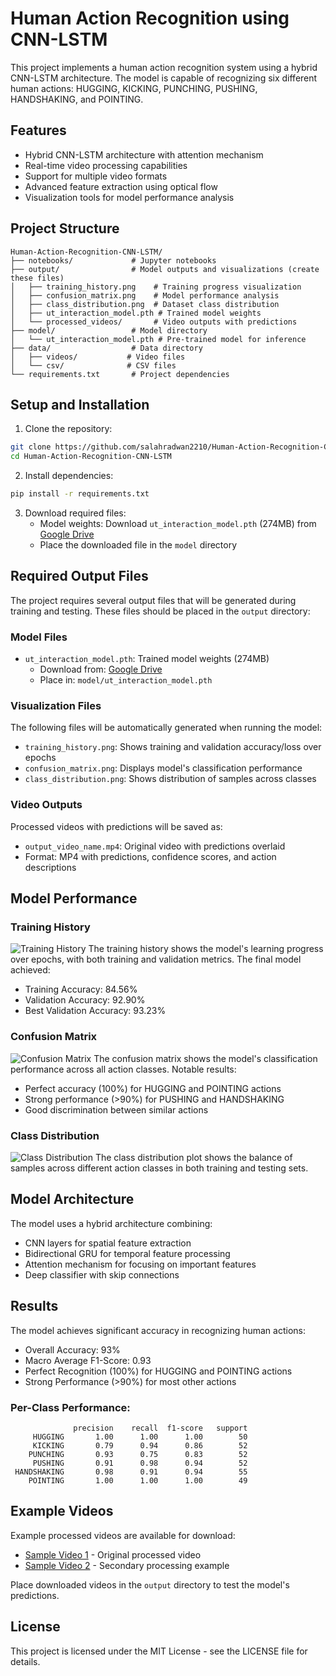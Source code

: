 # Human Action Recognition using CNN-LSTM

This project implements a human action recognition system using a hybrid CNN-LSTM architecture. The model is capable of recognizing six different human actions: HUGGING, KICKING, PUNCHING, PUSHING, HANDSHAKING, and POINTING.

## Features

- Hybrid CNN-LSTM architecture with attention mechanism
- Real-time video processing capabilities
- Support for multiple video formats
- Advanced feature extraction using optical flow
- Visualization tools for model performance analysis

## Project Structure

```
Human-Action-Recognition-CNN-LSTM/
├── notebooks/             # Jupyter notebooks
├── output/                # Model outputs and visualizations (create these files)
│   ├── training_history.png    # Training progress visualization
│   ├── confusion_matrix.png    # Model performance analysis
│   ├── class_distribution.png  # Dataset class distribution
│   ├── ut_interaction_model.pth # Trained model weights
│   └── processed_videos/       # Video outputs with predictions
├── model/                 # Model directory
│   └── ut_interaction_model.pth # Pre-trained model for inference
├── data/                  # Data directory
│   ├── videos/           # Video files
│   └── csv/              # CSV files
└── requirements.txt       # Project dependencies
```

## Setup and Installation

1. Clone the repository:
```bash
git clone https://github.com/salahradwan2210/Human-Action-Recognition-CNN-LSTM.git
cd Human-Action-Recognition-CNN-LSTM
```

2. Install dependencies:
```bash
pip install -r requirements.txt
```

3. Download required files:
   - Model weights: Download `ut_interaction_model.pth` (274MB) from [Google Drive](https://drive.google.com/file/YOUR_FILE_ID)
   - Place the downloaded file in the `model` directory

## Required Output Files

The project requires several output files that will be generated during training and testing. These files should be placed in the `output` directory:

### Model Files
- `ut_interaction_model.pth`: Trained model weights (274MB)
  - Download from: [Google Drive](https://drive.google.com/file/YOUR_FILE_ID)
  - Place in: `model/ut_interaction_model.pth`

### Visualization Files
The following files will be automatically generated when running the model:
- `training_history.png`: Shows training and validation accuracy/loss over epochs
- `confusion_matrix.png`: Displays model's classification performance
- `class_distribution.png`: Shows distribution of samples across classes

### Video Outputs
Processed videos with predictions will be saved as:
- `output_video_name.mp4`: Original video with predictions overlaid
- Format: MP4 with predictions, confidence scores, and action descriptions

## Model Performance

### Training History
![Training History](https://drive.google.com/uc?export=view&id=YOUR_FILE_ID1)
The training history shows the model's learning progress over epochs, with both training and validation metrics. The final model achieved:
- Training Accuracy: 84.56%
- Validation Accuracy: 92.90%
- Best Validation Accuracy: 93.23%

### Confusion Matrix
![Confusion Matrix](https://drive.google.com/uc?export=view&id=YOUR_FILE_ID2)
The confusion matrix shows the model's classification performance across all action classes. Notable results:
- Perfect accuracy (100%) for HUGGING and POINTING actions
- Strong performance (>90%) for PUSHING and HANDSHAKING
- Good discrimination between similar actions

### Class Distribution
![Class Distribution](https://drive.google.com/uc?export=view&id=YOUR_FILE_ID3)
The class distribution plot shows the balance of samples across different action classes in both training and testing sets.

## Model Architecture

The model uses a hybrid architecture combining:
- CNN layers for spatial feature extraction
- Bidirectional GRU for temporal feature processing
- Attention mechanism for focusing on important features
- Deep classifier with skip connections

## Results

The model achieves significant accuracy in recognizing human actions:
- Overall Accuracy: 93%
- Macro Average F1-Score: 0.93
- Perfect Recognition (100%) for HUGGING and POINTING actions
- Strong Performance (>90%) for most other actions

### Per-Class Performance:
```
              precision    recall  f1-score   support
     HUGGING       1.00      1.00      1.00        50
     KICKING       0.79      0.94      0.86        52
    PUNCHING       0.93      0.75      0.83        52
     PUSHING       0.91      0.98      0.94        52
 HANDSHAKING       0.98      0.91      0.94        55
    POINTING       1.00      1.00      1.00        49
```

## Example Videos
Example processed videos are available for download:
- [Sample Video 1](https://drive.google.com/file/YOUR_FILE_ID4) - Original processed video
- [Sample Video 2](https://drive.google.com/file/YOUR_FILE_ID5) - Secondary processing example

Place downloaded videos in the `output` directory to test the model's predictions.

## License

This project is licensed under the MIT License - see the LICENSE file for details. 
